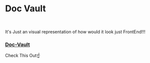 <h1>Doc Vault</h1>
<br>
<p>It's Just an visual representation of how would it look just FrontEnd!!! </p>
<h3><a href="https://doc-vaults.netlify.app/">Doc-Vault</a></h3> Check This Out☝️
